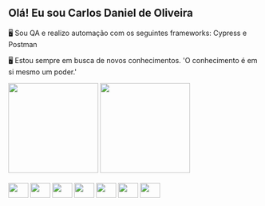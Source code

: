 ## Olá! Eu sou Carlos Daniel de Oliveira
<p>
  🖥 Sou QA e realizo automação com os seguintes frameworks: Cypress e Postman 
</p>
<p>
  🖥 Estou sempre em busca de novos conhecimentos. 'O conhecimento é em si mesmo um poder.'
</p>
<div>
    <img height = '180em' src='https://github-readme-stats.vercel.app/api?username=clsdaniell&show_icons=true&theme=dark'>
    <img height = '180em' src='https://github-readme-stats.vercel.app/api/top-langs/?username=clsdaniell&layout=compact&theme=dark'>
</div>

<div style = 'display: inline_block'><br>
  <img align='center' height='30' width='40' src='https://cdn.jsdelivr.net/gh/devicons/devicon/icons/javascript/javascript-original.svg'>
  <img align='center' height='30' width='40' src='https://cdn.jsdelivr.net/gh/devicons/devicon/icons/cucumber/cucumber-plain.svg'>
  <img align='center' height='30' width='40' src="https://cdn.jsdelivr.net/gh/devicons/devicon/icons/postgresql/postgresql-plain-wordmark.svg"/>
  <img align='center' height='30' width='40' src="https://cdn.jsdelivr.net/gh/devicons/devicon/icons/azure/azure-original.svg" />
  <img align='center' height='30' width='40' src="https://cdn.jsdelivr.net/gh/devicons/devicon/icons/git/git-original-wordmark.svg" />
  <img align='center' height='30' width='40' src="https://cdn.jsdelivr.net/gh/devicons/devicon/icons/jira/jira-original-wordmark.svg" />
  <img align='center' height='30' width='40' src="https://cdn.jsdelivr.net/gh/devicons/devicon/icons/vscode/vscode-original.svg" />   
</div>
